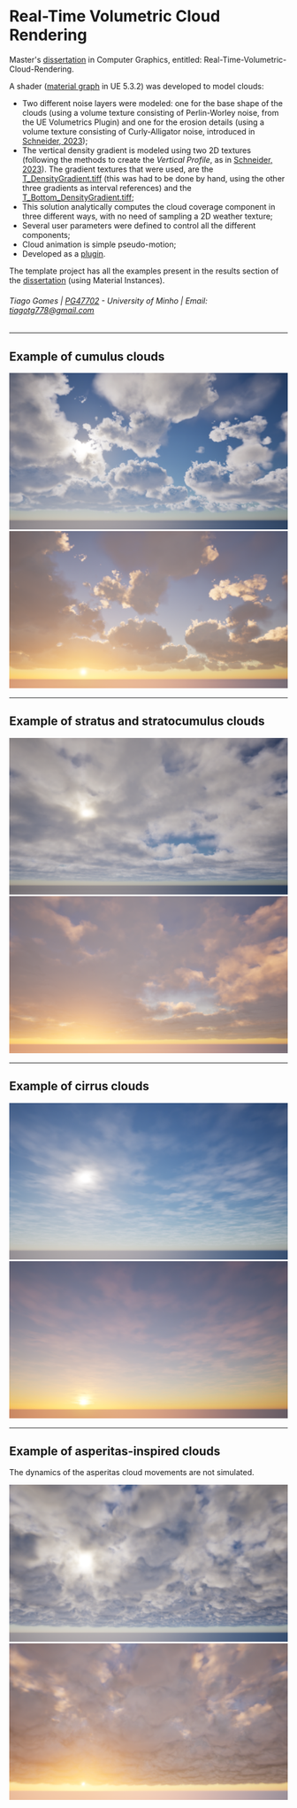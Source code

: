# Real-Time Volumetric Cloud Rendering

Master's [dissertation](Dissertation/dissertation.pdf) in Computer Graphics, entitled: Real-Time-Volumetric-Cloud-Rendering.

A shader ([material graph](MaterialGraph/) in UE 5.3.2) was developed to model clouds:

- Two different noise layers were modeled: one for the base shape of the clouds (using a volume texture consisting of Perlin-Worley noise, from the UE Volumetrics Plugin) and one for the erosion details (using a volume texture consisting of Curly-Alligator noise, introduced in [Schneider, 2023](https://advances.realtimerendering.com/s2023/index.html#Nubis3));
- The vertical density gradient is modeled using two 2D textures (following the methods to create the *Vertical Profile*, as in [Schneider, 2023](https://advances.realtimerendering.com/s2023/index.html#Nubis3)). The gradient textures that were used, are the [T_DensityGradient.tiff](DensityGradient/textures/T_DensityGradient.tiff) (this was had to be done by hand, using the other three gradients as interval references) and the [T_Bottom_DensityGradient.tiff](DensityGradient/textures/T_Bottom_DensityGradient.tiff);
- This solution analytically computes the cloud coverage component in three different ways, with no need of sampling a 2D weather texture;
- Several user parameters were defined to control all the different components;
- Cloud animation is simple pseudo-motion;
- Developed as a [plugin](PG47702_VClouds/Plugins/).

The template project has all the examples present in the results section of the [dissertation](Dissertation/dissertation.pdf) (using Material Instances).

###### Tiago Gomes | [PG47702](mailto:pg47702@alunos.uminho.pt) - University of Minho | Email: [tiagotg778@gmail.com](mailto:tiagotg778@gmail.com)

---
## Example of cumulus clouds

![Cumulus clouds 1](Results/Cumulus_1.png)
![Cumulus clouds 2](Results/Cumulus_2.png)

---
## Example of stratus and stratocumulus clouds

![Stratus and Stratocumulus clouds 1](Results/Stratus_1.png)
![Stratus and Stratocumulus clouds 2](Results/Stratus_2.png)

---
## Example of cirrus clouds

![Cirrus clouds 1](Results/Cirrus_1.png)
![Cirrus clouds 2](Results/Cirrus_2.png)

---
## Example of asperitas-inspired clouds

The dynamics of the asperitas cloud movements are not simulated.

![Asperitas-inspired clouds 1](Results/Asperitas_1.png)
![Asperitas-inspired clouds 2](Results/Asperitas_2.png)
